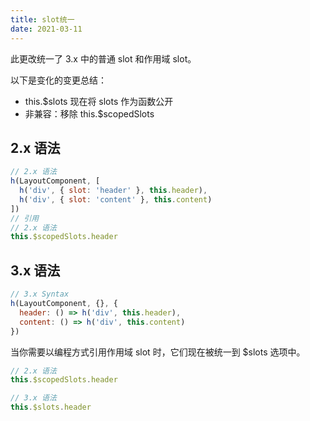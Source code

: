 ```yaml
---
title: slot统一
date: 2021-03-11
---
```


此更改统一了 3.x 中的普通 slot 和作用域 slot。

以下是变化的变更总结：

* this.$slots 现在将 slots 作为函数公开
* 非兼容：移除 this.$scopedSlots


## 2.x 语法

```js
// 2.x 语法
h(LayoutComponent, [
  h('div', { slot: 'header' }, this.header),
  h('div', { slot: 'content' }, this.content)
])
// 引用
// 2.x 语法
this.$scopedSlots.header
```

## 3.x 语法

```js
// 3.x Syntax
h(LayoutComponent, {}, {
  header: () => h('div', this.header),
  content: () => h('div', this.content)
})
```
当你需要以编程方式引用作用域 slot 时，它们现在被统一到 $slots 选项中。
```js
// 2.x 语法
this.$scopedSlots.header

// 3.x 语法
this.$slots.header
```
